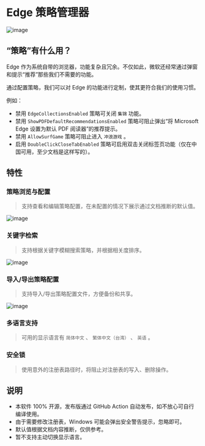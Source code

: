 # Edge 策略管理器

![image](https://github.com/NXY666/EdgePolicyManager/assets/62371554/fa759fdd-9882-4cf4-93df-d4d429a3c0cb)

## “策略”有什么用？

Edge 作为系统自带的浏览器，功能复杂且冗余。不仅如此，微软还经常通过弹窗和提示“推荐”那些我们不需要的功能。

通过配置策略，我们可以对 Edge 的功能进行定制，使其更符合我们的使用习惯。

例如：

* 禁用 `EdgeCollectionsEnabled` 策略可关闭 `集锦` 功能。
* 禁用 `ShowPDFDefaultRecommendationsEnabled` 策略可阻止弹出“将 Microsoft Edge 设置为默认 PDF 阅读器”的推荐提示。
* 禁用 `AllowSurfGame` 策略可阻止进入 `冲浪游戏` 。
* 启用 `DoubleClickCloseTabEnabled` 策略可启用双击关闭标签页功能（仅在中国可用，至少文档是这样写的）。

## 特性

### 策略浏览与配置

> 支持查看和编辑策略配置，在未配置的情况下展示通过文档推断的默认值。

![image](https://github.com/NXY666/EdgePolicyManager/assets/62371554/9a1ef6ea-2020-4d63-8072-e6ef350b2e23)

### 关键字检索

> 支持根据关键字模糊搜索策略，并根据相关度排序。

![image](https://github.com/NXY666/EdgePolicyManager/assets/62371554/832dfe0c-26fb-480d-8a1a-72d95083211e)

### 导入/导出策略配置

> 支持导入/导出策略配置文件，方便备份和共享。

![image](https://github.com/NXY666/EdgePolicyManager/assets/62371554/d3663eda-80cd-418d-b76a-1bb63386dbf1)

### 多语言支持

> 可用的显示语言有 `简体中文` 、 `繁体中文（台湾）` 、 `英语` 。

### 安全锁

> 使用意外的注册表路径时，将阻止对注册表的写入、删除操作。

## 说明

* 本软件 100% 开源，发布版通过 GitHub Action 自动发布，如不放心可自行编译使用。
* 由于需要修改注册表，Windows 可能会弹出安全警告提示，忽略即可。
* 默认值根据文档内容推断，仅供参考。
* 暂不支持主动切换显示语言。
